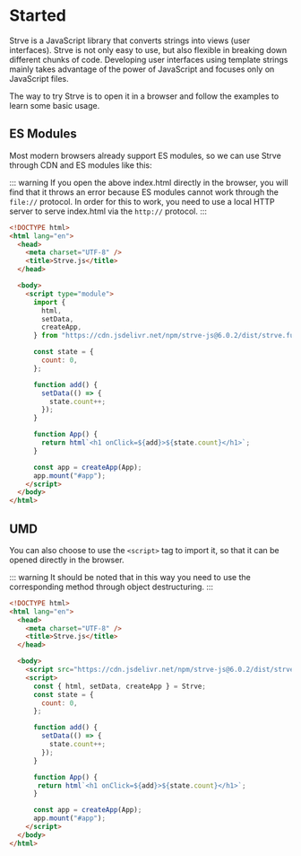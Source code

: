 # Started

Strve is a JavaScript library that converts strings into views (user interfaces). Strve is not only easy to use, but also flexible in breaking down different chunks of code. Developing user interfaces using template strings mainly takes advantage of the power of JavaScript and focuses only on JavaScript files.

The way to try Strve is to open it in a browser and follow the examples to learn some basic usage.

## ES Modules

Most modern browsers already support ES modules, so we can use Strve through CDN and ES modules like this:

::: warning
If you open the above index.html directly in the browser, you will find that it throws an error because ES modules cannot work through the `file://` protocol. In order for this to work, you need to use a local HTTP server to serve index.html via the `http://` protocol.
:::

```html
<!DOCTYPE html>
<html lang="en">
  <head>
    <meta charset="UTF-8" />
    <title>Strve.js</title>
  </head>

  <body>
    <script type="module">
      import {
        html,
        setData,
        createApp,
      } from "https://cdn.jsdelivr.net/npm/strve-js@6.0.2/dist/strve.full-esm.js";

      const state = {
        count: 0,
      };

      function add() {
        setData(() => {
          state.count++;
        });
      }

      function App() {
        return html`<h1 onClick=${add}>${state.count}</h1>`;
      }

      const app = createApp(App);
      app.mount("#app");
    </script>
  </body>
</html>
```

## UMD

You can also choose to use the `<script>` tag to import it, so that it can be opened directly in the browser.

::: warning
It should be noted that in this way you need to use the corresponding method through object destructuring.
:::

```html
<!DOCTYPE html>
<html lang="en">
  <head>
    <meta charset="UTF-8" />
    <title>Strve.js</title>
  </head>

  <body>
    <script src="https://cdn.jsdelivr.net/npm/strve-js@6.0.2/dist/strve.full.prod.js"></script>
    <script>
      const { html, setData, createApp } = Strve;
      const state = {
        count: 0,
      };

      function add() {
        setData(() => {
          state.count++;
        });
      }

      function App() {
       return html`<h1 onClick=${add}>${state.count}</h1>`;
      }

      const app = createApp(App);
      app.mount("#app");
    </script>
  </body>
</html>
```
